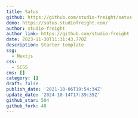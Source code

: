 ```yaml
---
title: Satus
github: https://github.com/studio-freight/satus
demo: https://satus.studiofreight.com/
author: studio-freight
author_link: https://github.com/studio-freight
date: 2023-11-30T11:31:43.770Z
description: Starter template
ssg:
  - Nextjs
css:
  - SCSS
cms: []
category: []
draft: false
publish_date: '2021-10-06T19:54:34Z'
update_date: '2024-10-14T17:39:35Z'
github_star: 504
github_fork: 48
---
```

